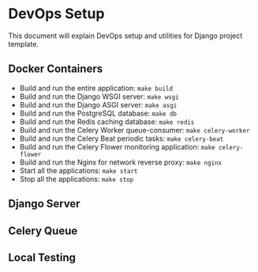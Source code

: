 # DevOps Setup

This document will explain DevOps setup and utilities for Django project
template.

## Docker Containers

- Build and run the entire application: `make build`
- Build and run the Django WSGI server: `make wsgi`
- Build and run the Django ASGI server: `make asgi`
- Build and run the PostgreSQL database: `make db`
- Build and run the Redis caching database: `make redis`
- Build and run the Celery Worker queue-consumer: `make celery-worker`
- Build and run the Celery Beat periodic tasks: `make celery-beat`
- Build and run the Celery Flower monitoring application: `make celery-flower`
- Build and run the Nginx for network reverse proxy: `make nginx`
- Start all the applications: `make start`
- Stop all the applications: `make stop`

## Django Server

## Celery Queue

## Local Testing
